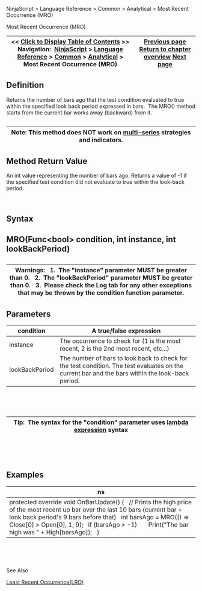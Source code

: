 ﻿


NinjaScript \> Language Reference \> Common \> Analytical \> Most Recent Occurrence (MRO)






















Most Recent Occurrence (MRO)







| \<\< [Click to Display Table of Contents](most_recent_occurence_mro.md) \>\> **Navigation:**     [NinjaScript](ninjascript-1.md) \> [Language Reference](language_reference_wip-1.md) \> [Common](common-1.md) \> [Analytical](market_data-1.md) \> Most Recent Occurrence (MRO) | [Previous page](lowestbar-1.md) [Return to chapter overview](market_data-1.md) [Next page](slope-1.md) |
| --- | --- |











## Definition


Returns the number of bars ago that the test condition evaluated to true within the specified look back period expressed in bars.  The MRO() method starts from the current bar works away (backward) from it. 


## 




| Note: This method does NOT work on [multi\-series](multi-time_frame__instruments-1.md) strategies and indicators. |
| --- |



## 


## 


## Method Return Value


An int value representing the number of bars ago. Returns a value of \-1 if the specified test condition did not evaluate to true within the look\-back period.


 


## Syntax


## MRO(Func\<bool\> condition, int instance, int lookBackPeriod)


## 




| Warnings:   1\.  The "instance" parameter MUST be greater than 0\.   2\.  The "lookBackPeriod" parameter MUST be greater than 0\.   3\.  Please check the Log tab for any other exceptions that may be thrown by the condition function parameter. |
| --- |



## 


## 


## Parameters




| condition | A true/false expression |
| --- | --- |
| instance | The occurrence to check for (1 is the most recent, 2 is the 2nd most recent, etc...) |
| lookBackPeriod | The number of bars to look back to check for the test condition. The test evaluates on the current bar and the bars within the look\-back period. |



 


 




| Tip:  The syntax for the "condition" parameter uses [lambda expression](http://msdn.microsoft.com/en-us/library/bb397687.aspx) syntax |
| --- |



 


 


## Examples




| ns |
| --- |
| protected override void OnBarUpdate() {    // Prints the high price of the most recent up bar over the last 10 bars (current bar \+ look back period's 9 bars before that)    int barsAgo \= MRO(() \=\> Close\[0] \> Open\[0], 1, 9);    if (barsAgo \> \-1)        Print("The bar high was " \+ High\[barsAgo]);    } |



 


   

See Also  

[Least Recent Occurrence(LRO)](least_recent_occurence_lro-1.md)








